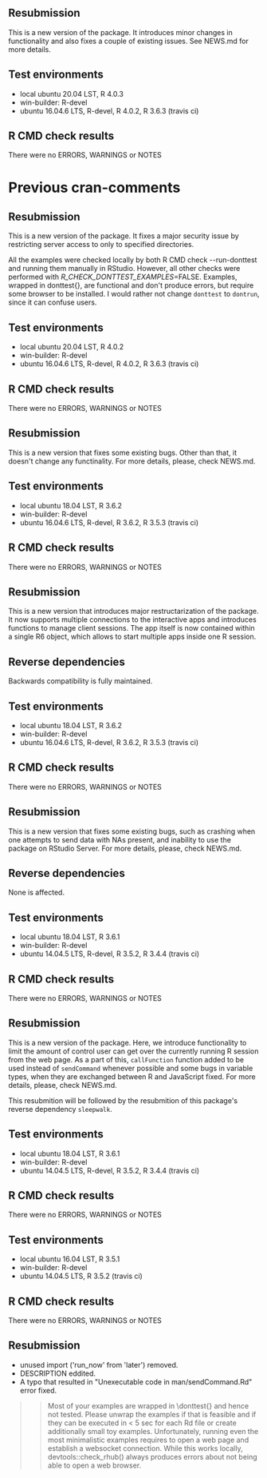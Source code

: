 ## Resubmission
This is a new version of the package. It introduces minor changes in functionality and also fixes a
couple of existing issues. See NEWS.md for more details.

## Test environments
* local ubuntu 20.04 LST, R 4.0.3
* win-builder: R-devel
* ubuntu 16.04.6 LTS, R-devel, R 4.0.2, R 3.6.3 (travis ci)

## R CMD check results

There were no ERRORS, WARNINGS or NOTES

# Previous cran-comments

## Resubmission
This is a new version of the package. It fixes a major security issue by restricting server access to only to specified directories.

All the examples were checked locally by both R CMD check --run-donttest and running them manually in RStudio. 
However, all other checks were performed with _R_CHECK_DONTTEST_EXAMPLES_=FALSE.
Examples, wrapped in donttest{}, are functional and don't produce errors, but require some browser to be installed. 
I would rather not change `donttest` to `dontrun`, since it can confuse users.

## Test environments
* local ubuntu 20.04 LST, R 4.0.2
* win-builder: R-devel
* ubuntu 16.04.6 LTS, R-devel, R 4.0.2, R 3.6.3 (travis ci)

## R CMD check results

There were no ERRORS, WARNINGS or NOTES

## Resubmission

This is a new version that fixes some existing bugs. Other than that, it doesn't change any functinality. For more details, please, check NEWS.md.

## Test environments
* local ubuntu 18.04 LST, R 3.6.2
* win-builder: R-devel
* ubuntu 16.04.6 LTS, R-devel, R 3.6.2, R 3.5.3 (travis ci)

## R CMD check results

There were no ERRORS, WARNINGS or NOTES

## Resubmission

This is a new version that introduces major restructarization of the package. It now supports multiple connections to the interactive apps and
introduces functions to manage client sessions. The app itself is now contained within a single R6 object, which allows to start multiple apps
inside one R session.

## Reverse dependencies

Backwards compatibility is fully maintained.

## Test environments
* local ubuntu 18.04 LST, R 3.6.2
* win-builder: R-devel
* ubuntu 16.04.6 LTS, R-devel, R 3.6.2, R 3.5.3 (travis ci)

## R CMD check results

There were no ERRORS, WARNINGS or NOTES

## Resubmission

This is a new version that fixes some existing bugs, such as crashing when one attempts to send data with NAs present,
and inability to use the package on RStudio Server. For more details, please, check NEWS.md.

## Reverse dependencies

None is affected.

## Test environments
* local ubuntu 18.04 LST, R 3.6.1
* win-builder: R-devel
* ubuntu 14.04.5 LTS, R-devel, R 3.5.2, R 3.4.4 (travis ci)

## R CMD check results

There were no ERRORS, WARNINGS or NOTES

## Resubmission

This is a new version of the package. Here, we introduce functionality to limit the amount of control
user can get over the currently running R session from the web page. As a part of this, `callFunction`
function added to be used instead of `sendCommand` whenever possible and some bugs in variable types, when
they are exchanged between R and JavaScript fixed. For more details, please, check NEWS.md.

This resubmition will be followed by the resubmition of this package's reverse dependency `sleepwalk`. 

## Test environments
* local ubuntu 18.04 LST, R 3.6.1
* win-builder: R-devel
* ubuntu 14.04.5 LTS, R-devel, R 3.5.2, R 3.4.4 (travis ci)

## R CMD check results

There were no ERRORS, WARNINGS or NOTES

## Test environments
* local ubuntu 16.04 LST, R 3.5.1
* win-builder: R-devel
* ubuntu 14.04.5 LTS, R 3.5.2 (travis ci)

## R CMD check results

There were no ERRORS, WARNINGS or NOTES

## Resubmission

* unused import ('run_now' from 'later') removed.
* DESCRIPTION eddited.
* A typo that resulted in "Unexecutable code in man/sendCommand.Rd" error fixed.

>> Most of your examples are wrapped in \donttest{} and hence not tested. Please unwrap the examples if that is feasible and if they can be executed in < 5 sec for each Rd file or create additionally small toy examples.
Unfortunately, running even the most minimalistic examples requires to open a web page and establish a websocket connection. While this works locally, devtools::check_rhub() always produces errors about not being able to open a web browser.
